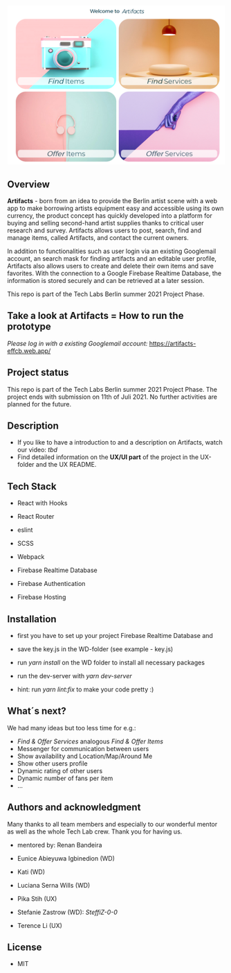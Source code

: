 ![Test](landingPage.PNG)

## Overview
**Artifacts** - born from an idea to provide the Berlin artist scene with a web app to make borrowing artists equipment easy and accessible using its own currency, the product concept has quickly developed into a platform for buying and selling second-hand artist supplies thanks to critical user research and survey. Artifacts allows users to post, search, find and manage items, called Artifacts, and contact the current owners.

In addition to functionalities such as user login via an existing Googlemail account, an search mask for finding artifacts and an editable user profile, Artifacts also allows users to create and delete their own items and save favorites. With the connection to a Google Firebase Realtime Database, the information is stored securely and can be retrieved at a later session.

This repo is part of the Tech Labs Berlin summer 2021 Project Phase.

## Take a look at Artifacts = How to run the prototype
_Please log in with a existing Googlemail account:_ https://artifacts-effcb.web.app/

## Project status
This repo is part of the Tech Labs Berlin summer 2021 Project Phase. The project ends with submission on 11th of Juli 2021.
No further activities are planned for the future.

## Description
* If you like to have a introduction to and a description on Artifacts, watch our video: _tbd_
* Find detailed information on the **UX/UI part** of the project in the UX-folder and the UX README. 

## Tech Stack
* React with Hooks
* React Router
* eslint

* SCSS

* Webpack

* Firebase Realtime Database
* Firebase Authentication
* Firebase Hosting
## Installation
* first you have to set up your project Firebase Realtime Database and
* save the key.js in the WD-folder (see example - key.js)
* run _yarn install_ on the WD folder to install all necessary packages

* run the dev-server with _yarn dev-server_
* hint: run _yarn lint:fix_ to make your code pretty :)

## What´s next?
We had many ideas but too less time for e.g.:
* _Find & Offer Services_ analogous _Find & Offer Items_
* Messenger for communication between users
* Show availability and Location/Map/Around Me
* Show other users profile
* Dynamic rating of other users
* Dynamic number of fans per item
* ...

## Authors and acknowledgment
Many thanks to all team members and especially to our wonderful mentor as well as the whole Tech Lab crew.
Thank you for having us.

* mentored by: Renan Bandeira

* Eunice Abieyuwa Igbinedion (WD)
* Kati (WD)
* Luciana Serna Wills (WD)
* Pika Stih (UX)
* Stefanie Zastrow (WD): _SteffiZ-0-0_
* Terence Li (UX)

## License
* MIT
